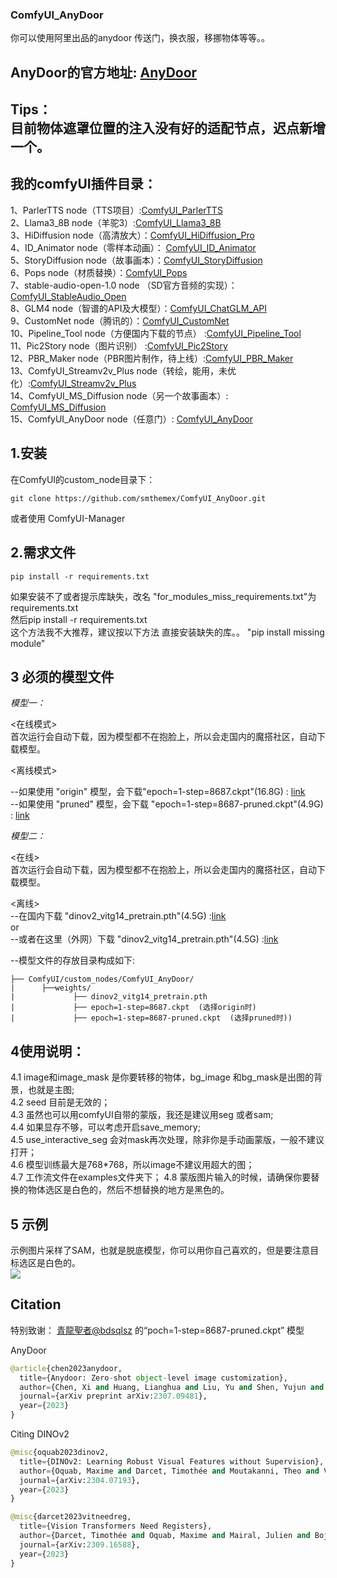 ### ComfyUI_AnyDoor  
你可以使用阿里出品的anydoor 传送门，换衣服，移挪物体等等。。   

AnyDoor的官方地址: [AnyDoor](https://github.com/ali-vilab/AnyDoor)   
----

Tips：    
目前物体遮罩位置的注入没有好的适配节点，迟点新增一个。   
----

我的comfyUI插件目录：  
-----
1、ParlerTTS node（TTS项目）:[ComfyUI_ParlerTTS](https://github.com/smthemex/ComfyUI_ParlerTTS)     
2、Llama3_8B node（羊驼3）:[ComfyUI_Llama3_8B](https://github.com/smthemex/ComfyUI_Llama3_8B)      
3、HiDiffusion node（高清放大）：[ComfyUI_HiDiffusion_Pro](https://github.com/smthemex/ComfyUI_HiDiffusion_Pro)   
4、ID_Animator node（零样本动画）： [ComfyUI_ID_Animator](https://github.com/smthemex/ComfyUI_ID_Animator)       
5、StoryDiffusion node（故事画本）：[ComfyUI_StoryDiffusion](https://github.com/smthemex/ComfyUI_StoryDiffusion)  
6、Pops node（材质替换）：[ComfyUI_Pops](https://github.com/smthemex/ComfyUI_Pops)   
7、stable-audio-open-1.0 node （SD官方音频的实现）：[ComfyUI_StableAudio_Open](https://github.com/smthemex/ComfyUI_StableAudio_Open)        
8、GLM4 node（智谱的API及大模型）：[ComfyUI_ChatGLM_API](https://github.com/smthemex/ComfyUI_ChatGLM_API)   
9、CustomNet node（腾讯的）：[ComfyUI_CustomNet](https://github.com/smthemex/ComfyUI_CustomNet)           
10、Pipeline_Tool node（方便国内下载的节点） :[ComfyUI_Pipeline_Tool](https://github.com/smthemex/ComfyUI_Pipeline_Tool)    
11、Pic2Story node（图片识别） :[ComfyUI_Pic2Story](https://github.com/smthemex/ComfyUI_Pic2Story)   
12、PBR_Maker node（PBR图片制作，待上线）:[ComfyUI_PBR_Maker](https://github.com/smthemex/ComfyUI_PBR_Maker)      
13、ComfyUI_Streamv2v_Plus node（转绘，能用，未优化）:[ComfyUI_Streamv2v_Plus](https://github.com/smthemex/ComfyUI_Streamv2v_Plus)   
14、ComfyUI_MS_Diffusion node（另一个故事画本）: [ComfyUI_MS_Diffusion](https://github.com/smthemex/ComfyUI_MS_Diffusion)   
15、ComfyUI_AnyDoor node（任意门）: [ComfyUI_AnyDoor](https://github.com/smthemex/ComfyUI_AnyDoor)  

1.安装
---
  在ComfyUI的custom_node目录下：  
```
git clone https://github.com/smthemex/ComfyUI_AnyDoor.git
```
或者使用 ComfyUI-Manager 

2.需求文件    
---
```
pip install -r requirements.txt
```
如果安装不了或者提示库缺失，改名 "for_modules_miss_requirements.txt"为 requirements.txt    
然后pip install -r requirements.txt    
这个方法我不大推荐，建议按以下方法 直接安装缺失的库。。 
"pip install missing module"   

3  必须的模型文件   
---
*模型一：*   

<在线模式>    
首次运行会自动下载，因为模型都不在抱脸上，所以会走国内的魔搭社区，自动下载模型。    

<离线模式>   

--如果使用 "origin" 模型，会下载"epoch=1-step=8687.ckpt"(16.8G) : [link](https://huggingface.co/spaces/xichenhku/AnyDoor/tree/main)          
--如果使用 "pruned" 模型，会下载 "epoch=1-step=8687-pruned.ckpt"(4.9G) : [link](https://modelscope.cn/models/bdsqlsz/AnyDoor-Pruned/files)    

*模型二：*   

<在线>   
首次运行会自动下载，因为模型都不在抱脸上，所以会走国内的魔搭社区，自动下载模型。    

<离线>    
--在国内下载 "dinov2_vitg14_pretrain.pth"(4.5G) :[link](https://modelscope.cn/models/bdsqlsz/AnyDoor-Pruned/files)   
or   
--或者在这里（外网）下载 "dinov2_vitg14_pretrain.pth"(4.5G) :[link](https://github.com/facebookresearch/dinov2?tab=readme-ov-file)      

--模型文件的存放目录构成如下:  

```
├── ComfyUI/custom_nodes/ComfyUI_AnyDoor/
|      ├──weights/
|             ├── dinov2_vitg14_pretrain.pth
|             ├── epoch=1-step=8687.ckpt  (选择origin时)
|             ├── epoch=1-step=8687-pruned.ckpt  (选择pruned时))
```
4使用说明：
--
4.1 image和image_mask 是你要转移的物体，bg_image 和bg_mask是出图的背景，也就是主图;    
4.2 seed 目前是无效的；  
4.3 虽然也可以用comfyUI自带的蒙版，我还是建议用seg 或者sam;     
4.4 如果显存不够，可以考虑开启save_memory;   
4.5 use_interactive_seg 会对mask再次处理，除非你是手动画蒙版，一般不建议打开；      
4.6 模型训练最大是768*768，所以image不建议用超大的图；  
4.7 工作流文件在examples文件夹下； 
4.8 蒙版图片输入的时候，请确保你要替换的物体选区是白色的，然后不想替换的地方是黑色的。      

5 示例
---

示例图片采样了SAM，也就是脱底模型，你可以用你自己喜欢的，但是要注意目标选区是白色的。   
![](https://github.com/smthemex/ComfyUI_AnyDoor/blob/main/examples/example.png)


Citation
---
特别致谢： [青龍聖者@bdsqlsz](https://github.com/sdbds) 的“poch=1-step=8687-pruned.ckpt” 模型

AnyDoor
``` python  
@article{chen2023anydoor,
  title={Anydoor: Zero-shot object-level image customization},
  author={Chen, Xi and Huang, Lianghua and Liu, Yu and Shen, Yujun and Zhao, Deli and Zhao, Hengshuang},
  journal={arXiv preprint arXiv:2307.09481},
  year={2023}
}
```

Citing DINOv2
```python
@misc{oquab2023dinov2,
  title={DINOv2: Learning Robust Visual Features without Supervision},
  author={Oquab, Maxime and Darcet, Timothée and Moutakanni, Theo and Vo, Huy V. and Szafraniec, Marc and Khalidov, Vasil and Fernandez, Pierre and Haziza, Daniel and Massa, Francisco and El-Nouby, Alaaeldin and Howes, Russell and Huang, Po-Yao and Xu, Hu and Sharma, Vasu and Li, Shang-Wen and Galuba, Wojciech and Rabbat, Mike and Assran, Mido and Ballas, Nicolas and Synnaeve, Gabriel and Misra, Ishan and Jegou, Herve and Mairal, Julien and Labatut, Patrick and Joulin, Armand and Bojanowski, Piotr},
  journal={arXiv:2304.07193},
  year={2023}
}
```

```python
@misc{darcet2023vitneedreg,
  title={Vision Transformers Need Registers},
  author={Darcet, Timothée and Oquab, Maxime and Mairal, Julien and Bojanowski, Piotr},
  journal={arXiv:2309.16588},
  year={2023}
}
```
